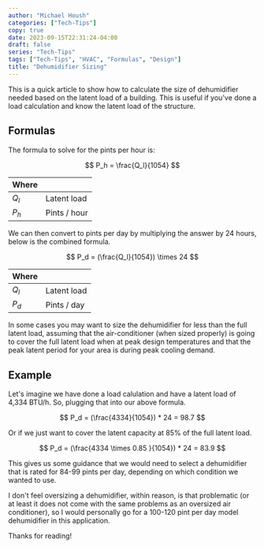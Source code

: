 ```yaml
---
author: "Michael Housh"
categories: ["Tech-Tips"]
copy: true
date: 2023-09-15T22:31:24-04:00
draft: false
series: "Tech-Tips"
tags: ["Tech-Tips", "HVAC", "Formulas", "Design"]
title: "Dehumidifier Sizing"
---
```


This is a quick article to show how to calculate the size of dehumidifier needed based
on the latent load of a building.  This is useful if you've done a load calculation and
know the latent load of the structure.

## Formulas

The formula to solve for the pints per hour is:

$$ P_h = \frac{Q_l}{1054} $$

| Where |       |
| ----- | ----- |
| $Q_l$ | Latent load  |
| $P_h$ | Pints / hour |

We can then convert to pints per day by multiplying the answer by 24 hours, below
is the combined formula.

$$ P_d = (\frac{Q_l}{1054}) \times 24 $$

| Where |       |
| ----- | ----- |
| $Q_l$ | Latent load |
| $P_d$ | Pints / day  |

In some cases you may want to size the dehumidifier for less than the full latent load,
assuming that the air-conditioner (when sized properly) is going to cover the full latent
load when at peak design temperatures and that the peak latent period for your area is
during peak cooling demand.

## Example

Let's imagine we have done a load calulation and have a latent load of 4,334 BTU/h. So,
plugging that into our above formula.

$$ P_d = (\frac{4334}{1054}) * 24 = 98.7 $$

Or if we just want to cover the latent capacity at 85% of the full latent load.

$$ P_d = (\frac{4334 \times 0.85 }{1054}) * 24 = 83.9 $$

This gives us some guidance that we would need to select a dehumidifier that is
rated for 84-99 pints per day, depending on which condition we wanted to use.

I don't feel oversizing a dehumidifier, within reason, is that problematic (or at least it does
not come with the same problems as an oversized air conditioner), so I would personally
go for a 100-120 pint per day model dehumidifier in this application.

Thanks for reading!
